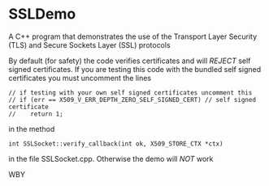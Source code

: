# SSLDemo
A C++ program that demonstrates the use of the Transport Layer Security (TLS) and Secure Sockets Layer (SSL) protocols 

By default (for safety) the code verifies certificates and will *REJECT* self signed certificates.
If you are testing this code with the bundled self signed certificates you must uncomment the lines

	// if testing with your own self signed certificates uncomment this
	// if (err == X509_V_ERR_DEPTH_ZERO_SELF_SIGNED_CERT) // self signed certificate
	//    return 1;

in the method

	int SSLSocket::verify_callback(int ok, X509_STORE_CTX *ctx)

in the file SSLSocket.cpp. Otherwise the demo will *NOT* work


WBY
